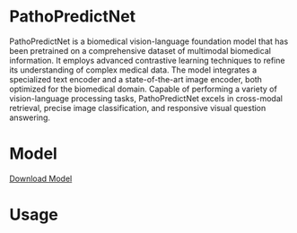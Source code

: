 # PathoPredictNet
PathoPredictNet is a biomedical vision-language foundation model that has been pretrained on a comprehensive dataset of multimodal biomedical information. It employs advanced contrastive learning techniques to refine its understanding of complex medical data. The model integrates a specialized text encoder and a state-of-the-art image encoder, both optimized for the biomedical domain. Capable of performing a variety of vision-language processing tasks, PathoPredictNet excels in cross-modal retrieval, precise image classification, and responsive visual question answering. 


# Model
[Download Model](https://drive.google.com/file/d/1yNCS9FrB8EP9-7gbTY6FAVYS8SRU9JAJ/view?usp=sharing)

# Usage
